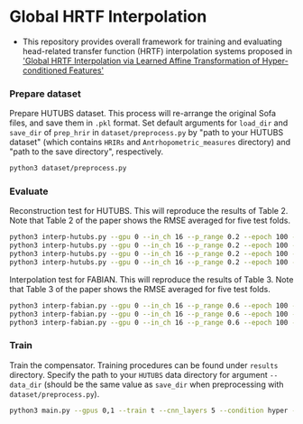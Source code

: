 # Global HRTF Interpolation

- This repository provides overall framework for training and evaluating head-related transfer function (HRTF) interpolation systems proposed in ['Global HRTF Interpolation via Learned Affine Transformation of Hyper-conditioned Features'](https://arxiv.org/abs/)


### Prepare dataset

Prepare HUTUBS dataset. This process will re-arrange the original Sofa files, and save them in `.pkl` format. Set default arguments for `load_dir` and `save_dir` of `prep_hrir` in `dataset/preprocess.py` by "path to your HUTUBS dataset" (which contains `HRIRs` and `Antrhopometric_measures` directory) and "path to the save directory", respectively.

```bash
python3 dataset/preprocess.py
```

### Evaluate

Reconstruction test for HUTUBS. This will reproduce the results of Table 2. Note that Table 2 of the paper shows the RMSE averaged for five test folds.

```bash
python3 interp-hutubs.py --gpu 0 --in_ch 16 --p_range 0.2 --epoch 100 --step 1485                  --test_fold 3  # Table 2, 'All'
python3 interp-hutubs.py --gpu 0 --in_ch 16 --p_range 0.2 --epoch 100 --step 1485 --x_constraint 0 --test_fold 3  # Table 2, 'Fro'
python3 interp-hutubs.py --gpu 0 --in_ch 16 --p_range 0.2 --epoch 100 --step 1485 --y_constraint 0 --test_fold 3  # Table 2, 'Med'
python3 interp-hutubs.py --gpu 0 --in_ch 16 --p_range 0.2 --epoch 100 --step 1485 --z_constraint 0 --test_fold 3  # Table 2, 'Hor'
```

Interpolation test for FABIAN. This will reproduce the results of Table 3. Note that Table 3 of the paper shows the RMSE averaged for five test folds.

```bash
python3 interp-fabian.py --gpu 0 --in_ch 16 --p_range 0.6 --epoch 100 --step 1485                  --test_fold 5  # Table 3, Ours, 'All'
python3 interp-fabian.py --gpu 0 --in_ch 16 --p_range 0.6 --epoch 100 --step 1485 --y_constraint 0 --test_fold 5  # Table 3, Ours, 'Med'
python3 interp-fabian.py --gpu 0 --in_ch 16 --p_range 0.6 --epoch 100 --step 1485 --scale_factor 6 --test_fold 5  # Table 3, Ours (x1/6), 'All'
```

### Train

Train the compensator. Training procedures can be found under `results` directory. Specify the path to your `HUTUBS` data directory for argument `--data_dir` (should be the same value as `save_dir` when preprocessing with `dataset/preprocess.py`).

```bash
python3 main.py --gpus 0,1 --train t --cnn_layers 5 --condition hyper --in_ch 16 --p_range 0.2 --test_fold 5 --data_dir $path_to_data_dir
```
